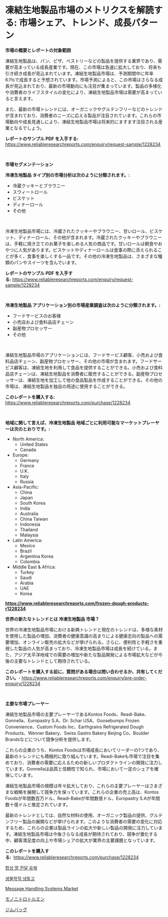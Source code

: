 <p><h1>凍結生地製品市場のメトリクスを解読する: 市場シェア、トレンド、成長パターン</h1></p><p><strong>市場の概要とレポートの対象範囲</strong></p>
<p><p>凍結生地製品は、パン、ピザ、ペストリーなどの製品を提供する業界であり、需要が高まっている成長産業です。現在、この市場は急速に拡大しており、将来も引き続き成長が見込まれています。凍結生地製品市場は、予測期間中に年率6.1％で成長すると予想されています。市場予測によると、この市場はさらなる成長が見込まれており、最新の市場動向にも注目が集まっています。製品の多様化や消費者のライフスタイルの変化により、凍結生地製品市場は需要が高まっていると言えます。</p><p>また、最新の市場トレンドには、オーガニックやグルテンフリーなどのトレンドが含まれており、消費者のニーズに応える製品が注目されています。これらの市場動向や成長見通しにより、凍結生地製品市場は将来的にますます注目される産業となるでしょう。</p></p>
<p><strong>レポートのサンプル PDF を入手する:</strong> <a href="https://www.reliableresearchreports.com/enquiry/request-sample/1228234">https://www.reliableresearchreports.com/enquiry/request-sample/1228234</a></p>
<p>&nbsp;</p>
<p><strong>市場セグメンテーション</strong></p>
<p><strong>冷凍生地製品 タイプ別の市場分析は次のように分類されます。:</strong></p>
<p><ul><li>冷蔵クッキーとブラウニー</li><li>スウィートロール</li><li>ビスケット</li><li>ディナーロール</li><li>その他</li></ul></p>
<p>&nbsp;</p>
<p><p>冷凍生地製品市場には、冷蔵されたクッキーやブラウニー、甘いロール、ビスケット、ディナーロール、その他が含まれます。冷蔵されたクッキーやブラウニーは、手軽に焼き立てのお菓子を楽しめる人気の商品です。甘いロールは朝食やおやつに人気があります。ビスケットやディナーロールは食事の際に添えられることが多く、食事を楽しくする一品です。その他の冷凍生地製品は、さまざまな種類のパンやスイーツを含んでいます。</p></p>
<p><strong>レポートのサンプル PDF を入手する:</strong>&nbsp;<a href="https://www.reliableresearchreports.com/enquiry/request-sample/1228234">https://www.reliableresearchreports.com/enquiry/request-sample/1228234</a></p>
<p>&nbsp;</p>
<p><strong> 冷凍生地製品 アプリケーション別の市場産業調査は次のように分類されます。:</strong></p>
<p><ul><li>フードサービスのお客様</li><li>小売店および食料品店チェーン</li><li>副産物プロセッサー</li><li>その他</li></ul></p>
<p>&nbsp;</p>
<p><p>凍結生地製品市場のアプリケーションには、フードサービス顧客、小売および食料品店チェーン、副産物プロセッサー、その他の市場が含まれます。フードサービス顧客は、凍結生地を利用して食品を提供することができる。小売および食料品店チェーンは、凍結生地製品を消費者に販売することができる。副産物プロセッサーは、凍結生地を加工して他の食品製品を作成することができる。その他の市場は、凍結生地製品を独自の用途に使用することができる。</p></p>
<p><strong>このレポートを購入する:</strong>&nbsp; <a href="https://www.reliableresearchreports.com/purchase/1228234">https://www.reliableresearchreports.com/purchase/1228234</a></p>
<p>&nbsp;</p>
<p><strong>地域に関して言えば、冷凍生地製品 地域ごとに利用可能なマーケットプレーヤーは次のとおりです。:</strong></p>
<p><ul>
    <li>
        North America:
        <ul>
            <li>United States</li>
            <li>Canada</li>
        </ul>
    </li>
    <li>
        Europe:
        <ul>
            <li>Germany</li>
            <li>France</li>
            <li>U.K.</li>
            <li>Italy</li>
            <li>Russia</li>
        </ul>
    </li>
    <li>
        Asia-Pacific:
        <ul>
            <li>China</li>
            <li>Japan</li>
            <li>South Korea</li>
            <li>India</li>
            <li>Australia</li>
            <li>China Taiwan</li>
            <li>Indonesia</li>
            <li>Thailand</li>
            <li>Malaysia</li>
        </ul>
    </li>
    <li>
        Latin America:
        <ul>
            <li>Mexico</li>
            <li>Brazil</li>
            <li>Argentina Korea</li>
            <li>Colombia</li>
        </ul>
    </li>
    <li>
        Middle East & Africa:
        <ul>
            <li>Turkey</li>
            <li>Saudi</li>
            <li>Arabia</li>
            <li>UAE</li>
            <li>Korea</li>
        </ul>
    </li>
    </ul></p>
<p><strong><a href="https://www.reliableresearchreports.com/frozen-dough-products-r1228234">https://www.reliableresearchreports.com/frozen-dough-products-r1228234</a></strong>&nbsp;</p>
<p><strong>世界の新たなトレンドとは 冷凍生地製品 市場？</strong></p>
<p><p>世界の冷凍生地製品市場における新興トレンドと現在のトレンドは、多様な素材を使用した製品の増加、消費者の健康意識の高まりによる健康志向の製品への需要増加、オンライン販売の拡大などが挙げられる。さらに、便利性と手軽さを重視した製品の人気が高まっており、冷凍生地製品市場は成長を続けている。また、アジア太平洋地域での需要の増加や新たな製品開発による市場拡大などが今後の主要なトレンドとして期待されている。</p></p>
<p><strong>このレポートを購入する前に、質問がある場合は問い合わせるか、共有してください。</strong>- <a href="https://www.reliableresearchreports.com/enquiry/pre-order-enquiry/1228234">https://www.reliableresearchreports.com/enquiry/pre-order-enquiry/1228234</a></p>
<p>&nbsp;</p>
<p><strong>主要な市場プレーヤー</strong></p>
<p><p>凍結生地製品市場の主要プレーヤーであるKontos Foods、Readi-Bake、Gonnella、Europastry S.A、Dr. Schar USA、Goosebumps Frozen Convenience、Custom Foods Inc、Earthgrains Refrigerated Dough Products、Wenner Bakery、Swiss Gastro Bakery Beijing Co、Boulder Brandsなどについて競争分析を提供します。</p><p>これらの企業のうち、Kontos Foodsは市場成長においてリーダーの1つであり、最新のトレンドにも積極的に取り組んでいます。Readi-Bakeも市場で注目を集めており、消費者の需要に応えるための新しいプロダクトラインの開発に注力しています。Gonnellaは品質と信頼性で知られ、市場において一定のシェアを確保しています。</p><p>凍結生地製品市場の規模は年々拡大しており、これらの主要プレーヤーはさまざまな戦略を展開して競争力を保っています。これらの企業の売上高は、Kontos Foodsが年間数百万ドル、Readi-Bakeが年間数億ドル、Europastry S.Aが年間数十億ドルと推定されています。</p><p>最新のトレンドとしては、自然な材料の使用、オーガニック製品の提供、グルテンフリー製品の展開などが挙げられます。このような消費者の需要の変化に対応するため、これらの企業は製品ラインの拡大や新しい製品の開発に注力しています。凍結生地製品市場は今後さらなる成長が期待されており、競争が激化する中、顧客満足度の向上や市場シェアの拡大が業界の主要課題となっています。</p></p>
<p><strong>このレポートを購入する:</strong>&nbsp;&nbsp;<a href="https://www.reliableresearchreports.com/purchase/1228234">https://www.reliableresearchreports.com/purchase/1228234</a></p>
<p><p><a href="https://medium.com/@jodyomenick905/%ED%95%A9%EC%84%B1-%EC%97%B4%EC%A0%84%EB%8B%AC-%EC%9C%A0%EC%B2%B4-%EC%8B%9C%EC%9E%A5-2031%EB%85%84%EA%B9%8C%EC%A7%80%EC%9D%98-%ED%8A%B8%EB%A0%8C%EB%93%9C-%EC%98%88%EC%B8%A1-%EB%B0%8F-%EA%B2%BD%EC%9F%81-%EB%B6%84%EC%84%9D-7065af595ad0">합성 열 전달 유체</a></p><p><a href="https://medium.com/@jomosley1999/%EB%B0%94%EC%9D%B4%EC%98%A4-%EB%A1%9C%EC%A7%80%EC%BB%AC-%ED%94%84%EB%A6%AC%EC%A0%80-%EC%8B%9C%EC%9E%A5-%EB%8F%99%ED%96%A5-%EB%B0%8F-%EC%8B%9C%EC%9E%A5-%EB%B6%84%EC%84%9D%EC%9D%80-2024-2031%EB%85%84%EA%B9%8C%EC%A7%80-%EC%98%88%EC%B8%A1%EB%90%A9%EB%8B%88%EB%8B%A4-891f311031f2">생물학적 냉동고</a></p><p><a href="https://github.com/dx0328/Market-Research-Report-List-2/blob/main/message-handling-systems-market.md">Message Handling Systems Market</a></p><p><a href="https://medium.com/@barrymundy88/%E3%83%A2%E3%83%8E%E3%83%8B%E3%83%88%E3%83%AD%E3%83%88%E3%83%AB%E3%82%A8%E3%83%B3%E5%B8%82%E5%A0%B4-%E3%82%BF%E3%82%A4%E3%83%97-%E3%82%A2%E3%83%97%E3%83%AA%E3%82%B1%E3%83%BC%E3%82%B7%E3%83%A7%E3%83%B3-%E5%9C%B0%E7%90%86%E3%81%AB%E3%82%88%E3%82%8B%E5%8C%85%E6%8B%AC%E7%9A%84%E8%A9%95%E4%BE%A1-f36ec5b632e0">モノニトロトルエン</a></p><p><a href="https://medium.com/@aaronanfotrrd897367/%E3%82%B8%E3%83%A0%E3%83%90%E3%83%83%E3%82%B0%E5%B8%82%E5%A0%B4%E3%81%AE%E3%82%A4%E3%83%B3%E3%82%B5%E3%82%A4%E3%83%88-%E5%B8%82%E5%A0%B4%E5%8B%95%E5%90%91-%E6%88%90%E9%95%B7-2024%E5%B9%B4%E3%81%8B%E3%82%892031%E5%B9%B4%E3%81%BE%E3%81%A7%E3%81%AE%E4%BA%88%E6%B8%AC-c39326e0e2b5">ジムバッグ</a></p></p>
